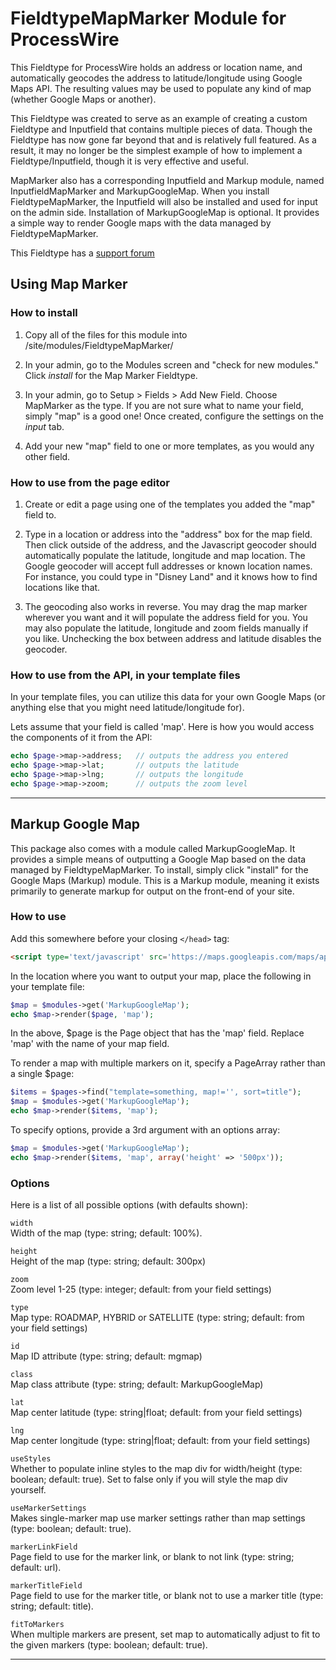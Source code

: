 # FieldtypeMapMarker Module for ProcessWire 

This Fieldtype for ProcessWire holds an address or location name, and automatically
geocodes the address to latitude/longitude using Google Maps API. The resulting 
values may be used to populate any kind of map (whether Google Maps or another). 

This Fieldtype was created to serve as an example of creating a custom Fieldtype and 
Inputfield that contains multiple pieces of data. Though the Fieldtype has now gone
far beyond that and is relatively full featured. As a result, it may no longer be
the simplest example of how to implement a Fieldtype/Inputfield, though it is very
effective and useful. 

MapMarker also has a corresponding Inputfield and Markup module, named
InputfieldMapMarker and MarkupGoogleMap. When you install FieldtypeMapMarker, the
Inputfield will also be installed and used for input on the admin side. Installation
of MarkupGoogleMap is optional. It provides a simple way to render Google maps with
the data managed by FieldtypeMapMarker. 

This Fieldtype has a [support forum](http://processwire.com/talk/index.php/topic,752.0.html)

## Using Map Marker

### How to install

1. Copy all of the files for this module into /site/modules/FieldtypeMapMarker/

2. In your admin, go to the Modules screen and "check for new modules." Click *install*
   for the Map Marker Fieldtype. 

3. In your admin, go to Setup > Fields > Add New Field. Choose MapMarker as the type.
   If you are not sure what to name your field, simply "map" is a good one! Once created,
   configure the settings on the *input* tab. 

4. Add your new "map" field to one or more templates, as you would any other field. 

### How to use from the page editor

1. Create or edit a page using one of the templates you added the "map" field to. 

2. Type in a location or address into the "address" box for the map field. Then click 
   outside of the address, and the Javascript geocoder should automatically populate the
   latitude, longitude and map location. The Google geocoder will accept full addresses
   or known location names. For instance, you could type in "Disney Land" and it knows
   how to find locations like that. 

3. The geocoding also works in reverse. You may drag the map marker wherever you want
   and it will populate the address field for you. You may also populate the latitude,
   longitude and zoom fields manually if you like. Unchecking the box between address
   and latitude disables the geocoder. 

### How to use from the API, in your template files 

In your template files, you can utilize this data for your own Google Maps (or anything 
else that you might need latitude/longitude for). 

Lets assume that your field is called 'map'. Here is how you would access the
components of it from the API:
```php
echo $page->map->address;	// outputs the address you entered
echo $page->map->lat; 		// outputs the latitude
echo $page->map->lng; 		// outputs the longitude
echo $page->map->zoom;		// outputs the zoom level
```

-------------

## Markup Google Map

This package also comes with a module called MarkupGoogleMap. It provides a simple means
of outputting a Google Map based on the data managed by FieldtypeMapMarker. To install,
simply click "install" for the Google Maps (Markup) module. This is a Markup module, 
meaning it exists primarily to generate markup for output on the front-end of your site.

### How to use

Add this somewhere before your closing `</head>` tag:
```html
<script type='text/javascript' src='https://maps.googleapis.com/maps/api/js?sensor=false'></script>
```

In the location where you want to output your map, place the following in your template file:
```php
$map = $modules->get('MarkupGoogleMap'); 
echo $map->render($page, 'map'); 
```
In the above, $page is the Page object that has the 'map' field. Replace 'map' with the name of 
your map field.

To render a map with multiple markers on it, specify a PageArray rather than a single $page: 
```php
$items = $pages->find("template=something, map!='', sort=title"); 
$map = $modules->get('MarkupGoogleMap'); 
echo $map->render($items, 'map'); 
````

To specify options, provide a 3rd argument with an options array:
```php
$map = $modules->get('MarkupGoogleMap'); 
echo $map->render($items, 'map', array('height' => '500px')); 
```

### Options

Here is a list of all possible options (with defaults shown):  

`width`    
Width of the map (type: string; default: 100%).

`height`    
Height of the map (type: string; default: 300px) 

`zoom`    
Zoom level 1-25 (type: integer; default: from your field settings)

`type`   
Map type: ROADMAP, HYBRID or SATELLITE (type: string; default: from your field settings)

`id`   
Map ID attribute (type: string; default: mgmap)

`class`   
Map class attribute (type: string; default: MarkupGoogleMap)

`lat`   
Map center latitude (type: string|float; default: from your field settings)  

`lng`   
Map center longitude (type: string|float; default: from your field settings)

`useStyles`   
Whether to populate inline styles to the map div for width/height (type: boolean; default: true).
Set to false only if you will style the map div yourself.

`useMarkerSettings`   
Makes single-marker map use marker settings rather than map settings (type: boolean; default: true).

`markerLinkField`   
Page field to use for the marker link, or blank to not link (type: string; default: url).

`markerTitleField`    
Page field to use for the marker title, or blank not to use a marker title (type: string; default: title). 

`fitToMarkers`   
When multiple markers are present, set map to automatically adjust to fit to the given markers (type: boolean; default: true). 

---------